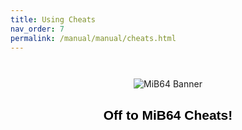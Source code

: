 ```yaml
---
title: Using Cheats
nav_order: 7
permalink: /manual/manual/cheats.html
---
```


<p align="center">
  <img src="/manual/asset/images/mib64_banner.png" alt="MiB64 Banner" style="max-width:80%; margin-top:2em;" />
</p>

<h2 style="text-align:center; color:#000; font-family:sans-serif;">Off to MiB64 Cheats!</h2>

<!-- ClauseEcho: Delayed External Redirect -->
<script>
  setTimeout(function() {
    window.location.href = "https://mib64.github.io/cheats/";
  }, 400); // 400ms delay to allow image to load
</script>
